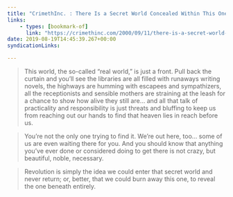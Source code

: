 ```yaml
---
title: "CrimethInc. : There Is a Secret World Concealed Within This One : The Lives We Lead and the Lives We Wish We Led"
links:
    - types: [bookmark-of]
      link: "https://crimethinc.com/2000/09/11/there-is-a-secret-world-concealed-within-this-one"
date: 2019-08-19T14:45:39.267+00:00
syndicationLinks:

---
```


> This world, the so-called “real world,” is just a front. Pull back the curtain and you’ll see the libraries are all filled with runaways writing novels, the highways are humming with escapees and sympathizers, all the receptionists and sensible mothers are straining at the leash for a chance to show how alive they still are… and all that talk of practicality and responsibility is just threats and bluffing to keep us from reaching out our hands to find that heaven lies in reach before us.

> You’re not the only one trying to find it. We’re out here, too… some of us are even waiting there for you. And you should know that anything you’ve ever done or considered doing to get there is not crazy, but beautiful, noble, necessary.

> Revolution is simply the idea we could enter that secret world and never return; or, better, that we could burn away this one, to reveal the one beneath entirely.